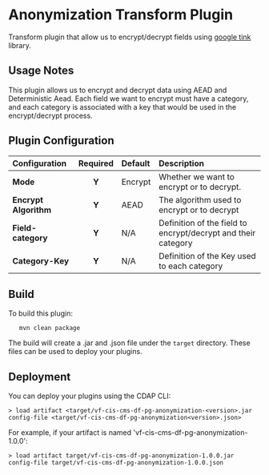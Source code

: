 Anonymization Transform Plugin
===========
Transform plugin that allow us to encrypt/decrypt fields using [google 
tink](https://github.com/google/tink) library.

Usage Notes
-----------
This plugin allows us to encrypt and decrypt data using AEAD 
and Deterministic Aead. Each field we want to encrypt must have a category, 
and each category is associated with a key that would be used in 
the encrypt/decrypt process.

Plugin Configuration
---------------------

| Configuration | Required | Default | Description |
| :------------ | :------: | :----- | :---------- |
| **Mode** | **Y** | Encrypt | Whether we want to encrypt or to decrypt. |
| **Encrypt Algorithm** | **Y** | AEAD | The algorithm used to encrypt or to decrypt |
| **Field-category** | **Y** | N/A | Definition of the field to encrypt/decrypt and their category
| **Category-Key** | **Y** | N/A | Definition of the Key used to each category|

Build
-----
To build this plugin:

```
   mvn clean package
```    

The build will create a .jar and .json file under the ``target`` directory.
These files can be used to deploy your plugins.

Deployment
----------
You can deploy your plugins using the CDAP CLI:

    > load artifact <target/vf-cis-cms-df-pg-anonymization-<version>.jar config-file <target/vf-cis-cms-df-pg-anonymization<version>.json>

For example, if your artifact is named 'vf-cis-cms-df-pg-anonymization-1.0.0':

    > load artifact target/vf-cis-cms-df-pg-anonymization-1.0.0.jar config-file target/vf-cis-cms-df-pg-anonymization-1.0.0.json